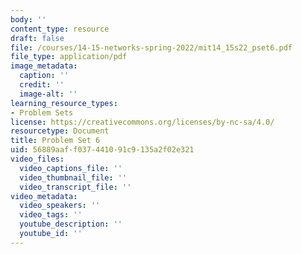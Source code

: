 ```yaml
---
body: ''
content_type: resource
draft: false
file: /courses/14-15-networks-spring-2022/mit14_15s22_pset6.pdf
file_type: application/pdf
image_metadata:
  caption: ''
  credit: ''
  image-alt: ''
learning_resource_types:
- Problem Sets
license: https://creativecommons.org/licenses/by-nc-sa/4.0/
resourcetype: Document
title: Problem Set 6
uid: 56889aaf-f037-4410-91c9-135a2f02e321
video_files:
  video_captions_file: ''
  video_thumbnail_file: ''
  video_transcript_file: ''
video_metadata:
  video_speakers: ''
  video_tags: ''
  youtube_description: ''
  youtube_id: ''
---
```

